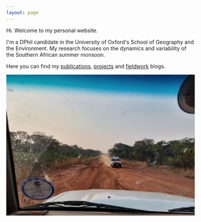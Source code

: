 ```yaml
---
layout: page
---
```


Hi. Welcome to my personal website.

I'm a DPhil candidate in the University of Oxford's School of Geography and the Environment. My research focuses on the dynamics and variability of the Southern African summer monsoon.

Here you can find my [publications](https://charlesknight1.github.io/publications/), [projects](https://charlesknight1.github.io/projects/) and [fieldwork](https://charlesknight1.github.io/fieldwork/) blogs.

![Road in NW Zambia](/assets/20220924_174005-01.jpeg)
